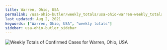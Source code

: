 ```yaml
---
title: Warren, Ohio, USA
permalink: /usa-ohio-butler/weekly_totals/usa-ohio-warren-weekly_totals.html
last_updated: Aug 2, 2021
keywords: ["Warren, Ohio, USA", "weekly totals"]
sidebar: usa-ohio-butler_sidebar
---
```


![Weekly Totals of Confirmed Cases for Warren, Ohio, USA](/covid_tracker/images/graphs/usa-ohio-warren-weekly_totals_graph.png)
